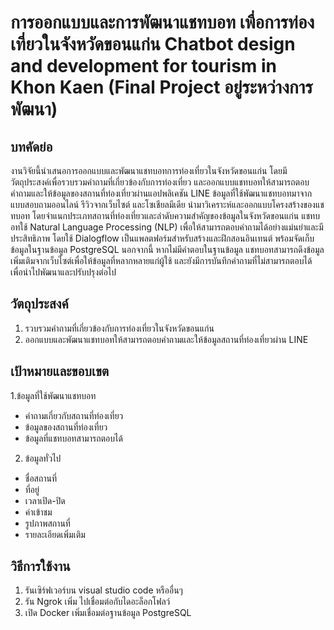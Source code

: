 # การออกแบบและการพัฒนาแชทบอท เพื่อการท่องเที่ยวในจังหวัดขอนแก่น Chatbot design and development for tourism in Khon Kaen (Final Project อยู่ระหว่างการพัฒนา)

## บทคัดย่อ
งานวิจัยนี้นำเสนอการออกแบบและพัฒนาแชทบอทการท่องเที่ยวในจังหวัดขอนแก่น โดยมีวัตถุประสงค์เพื่อรวบรวมคำถามที่เกี่ยวข้องกับการท่องเที่ยว และออกแบบแชทบอทให้สามารถตอบคำถามและให้ข้อมูลของสถานที่ท่องเที่ยวผ่านแอปพลิเคชัน LINE
ข้อมูลที่ใช้พัฒนาแชทบอทมาจากแบบสอบถามออนไลน์ รีวิวจากเว็บไซต์ และโซเชียลมีเดีย นำมาวิเคราะห์และออกแบบโครงสร้างของแชทบอท โดยจำแนกประเภทสถานที่ท่องเที่ยวและลำดับความสำคัญของข้อมูลในจังหวัดขอนแก่น
แชทบอทใช้ Natural Language Processing (NLP) เพื่อให้สามารถตอบคำถามได้อย่างแม่นยำและมีประสิทธิภาพ โดยใช้ Dialogflow เป็นแพลตฟอร์มสำหรับสร้างและฝึกสอนอินเทนต์ พร้อมจัดเก็บข้อมูลในฐานข้อมูล PostgreSQL
นอกจากนี้ หากไม่มีคำตอบในฐานข้อมูล แชทบอทสามารถดึงข้อมูลเพิ่มเติมจากเว็บไซต์เพื่อให้ข้อมูลที่หลากหลายแก่ผู้ใช้ และยังมีการบันทึกคำถามที่ไม่สามารถตอบได้ เพื่อนำไปพัฒนาและปรับปรุงต่อไป

## วัตถุประสงค์
1. รวบรวมคำถามที่เกี่ยวข้องกับการท่องเที่ยวในจังหวัดขอนแก่น
2. ออกแบบและพัฒนาแชทบอทให้สามารถตอบคำถามและให้ข้อมูลสถานที่ท่องเที่ยวผ่าน LINE

## เป้าหมายและขอบเขต
1.ข้อมูลที่ใช้พัฒนาแชทบอท
- คำถามเกี่ยวกับสถานที่ท่องเที่ยว
- ข้อมูลของสถานที่ท่องเที่ยว
- ข้อมูลที่แชทบอทสามารถตอบได้
2. ข้อมูลทั่วไป
- ชื่อสถานที่
- ที่อยู่
- เวลาเปิด-ปิด
- ค่าเข้าชม
- รูปภาพสถานที่
- รายละเอียดเพิ่มเติม


## วิธีการใช้งาน 
1. รันเซิร์ฟเวอร์บน visual studio code หรืออื่นๆ
2. รัน Ngrok เพิ่ม ไปเชื่อมต่อกับไดอะล็อกโฟลว์
3. เปิด Docker เพิ่มเชื่อมต่อฐานข้อมูล PostgreSQL
